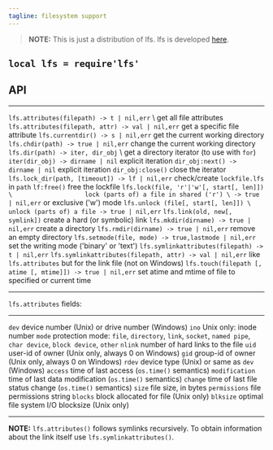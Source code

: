 ```yaml
---
tagline: filesystem support
---
```


> **NOTE:** This is just a distribution of lfs. lfs is developed [here][lfs site].

[lfs site]: http://keplerproject.github.io/luafilesystem/

## `local lfs = require'lfs'`

## API

------------------------------------------------------------- -------------------------------------------------------------
`lfs.attributes(filepath) -> t | nil,err` \                   get all file attributes
`lfs.attributes(filepath, attr) -> val | nil,err`             get a specific file attribute
`lfs.currentdir() -> s | nil,err`                             get the current working directory
`lfs.chdir(path) -> true | nil,err`                           change the current working directory
`lfs.dir(path) -> iter, dir_obj` \                            get a directory iterator (to use with `for`)
`iter(dir_obj) -> dirname | nil`                              explicit iteration
`dir_obj:next() -> dirname | nil`                             explicit iteration
`dir_obj:close()`                                             close the iterator
`lfs.lock_dir(path, [timeout]) -> lf | nil,err`               check/create `lockfile.lfs` in `path`
`lf:free()`                                                   free the lockfile
`lfs.lock(file, 'r'|'w'[, start[, len]]) \                    lock (parts of) a file in shared ('r') \
-> true | nil,err`                                            or exclusive ('w') mode
`lfs.unlock (file[, start[, len]]) \                          unlock (parts of) a file
-> true | nil,err`
`lfs.link(old, new[, symlink])`                               create a hard (or symbolic) link
`lfs.mkdir(dirname) -> true | nil,err`                        create a directory
`lfs.rmdir(dirname) -> true | nil,err`                        remove an empty directory
`lfs.setmode(file, mode) -> true,lastmode | nil,err`          set the writing mode ('binary' or 'text')
`lfs.symlinkattributes(filepath) -> t | nil,err`
`lfs.symlinkattributes(filepath, attr) -> val | nil,err`      like `lfs.attributes` but for the link file (not on Windows)
`lfs.touch(filepath [, atime [, mtime]]) -> true | nil,err`   set atime and mtime of file to specified or current time
------------------------------------------------------------- -------------------------------------------------------------

`lfs.attributes` fields:

--------------- -------------------------------------------------------------------
`dev`           device number (Unix) or drive number (Windows)
`ino`           Unix only: inode number
`mode`          protection mode: `file`, `directory`, `link`, `socket`,
                `named pipe`, `char device`, `block device`, `other`
`nlink`         number of hard links to the file
`uid`           user-id of owner (Unix only, always 0 on Windows)
`gid`           group-id of owner (Unix only, always 0 on Windows)
`rdev`          device type (Unix) or same as `dev` (Windows)
`access`        time of last access (`os.time()` semantics)
`modification`  time of last data modification (`os.time()` semantics)
`change`        time of last file status change (`os.time()` semantics)
`size`          file size, in bytes
`permissions`   file permissions string
`blocks`        block allocated for file (Unix only)
`blksize`       optimal file system I/O blocksize (Unix only)
--------------- -------------------------------------------------------------------

__NOTE:__ `lfs.attributes()` follows symlinks recursively. To obtain
information about the link itself use `lfs.symlinkattributes()`.
